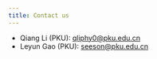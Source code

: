 ```yaml
---
title: Contact us
---
```

* Qiang Li (PKU): qliphy0@pku.edu.cn
* Leyun Gao (PKU): seeson@pku.edu.cn
